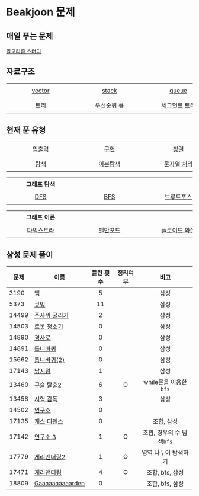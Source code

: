 # Beakjoon 문제

## 매일 푸는 문제

[알고리즘 스터디](everyday.md)

## 자료구조

<table>
    <tr align="center"> 
        <td width="170px" nowrap height="40"> <a href="vector/">vector</a> </td> 
        <td width="170px" nowrap height="40"> <a href="stack/">stack </td>
        <td width="170px" nowrap height="40"> <a href="queue/">queue </td> 
        <td width="170px" nowrap height="40"> <a href="set/">set </td>
        <td width="170px" nowrap height="40"> <a href="map/">map </td>
    </tr>
    <tr align="center"> 
        <td width="170px" nowrap height="40"> <a href="트리/">트리</a> </td> 
        <td width="170px" nowrap height="40"> <a href="우선순위%20큐/">우선순위 큐 </td>
        <td width="170px" nowrap height="40"> <a href="세그먼트%20트리/">세그먼트 트리 </td> 
        <td width="170px" nowrap height="40"> <a href="BST/">BST(이진 탐색 트리) </td>
        <td width="170px" nowrap height="40"> <a href="trie/">트라이 </td>
    </tr>
</table>

## 현재 푼 유형
<table>
    <tr align="center"> 
        <td width="170px" nowrap height="40"> <a href="입출력/">입출력</a> </td> 
        <td width="170px" nowrap height="40"> <a href="구현/">구현 </td>
        <td width="170px" nowrap height="40"> <a href="정렬/">정렬 </td> 
        <td width="170px" nowrap height="40"> <a href="수학/">수학 </td>
        <td width="170px" nowrap height="40"> <a href=""> </td>
    </tr>
    <tr align="center"> 
        <td width="170px" nowrap height="40"> <a href="탐색/">탐색</a> </td> 
        <td width="170px" nowrap height="40"> <a href="이분%20탐색">이분탐색 </td>
        <td width="170px" nowrap height="40"> <a href="문자열처리/">문자열 처리 </td> 
        <td width="170px" nowrap height="40"> <a href="다이나믹%20프로그래밍/"> 다이나믹 프로그래밍 </td>
        <td width="170px" nowrap height="40"> <a href="그리디/"> 그리디 </td>
    </tr>
</table>

<table>
    <th>그래프 탐색</th>
    <tr align="center"> 
        <td width="170px" nowrap height="40"> <a href="dfs/">DFS</a> </td> 
        <td width="170px" nowrap height="40"> <a href="bfs/">BFS </td>
        <td width="170px" nowrap height="40"> <a href="브루트포스/">브루트포스 </td> 
        <td width="170px" nowrap height="40"> <a href="백트래킹/">백트래킹 </td>
        <td width="170px" nowrap height="40"> <a href="시뮬레이션/">시뮬레이션 </td>
    </tr>
</table>

<table>
    <th>그래프 이론</th>
    <tr align="center"> 
        <td width="170px" nowrap height="40"> <a href="다익스트라/">다익스트라 </td>
        <td width="170px" nowrap height="40"> <a href="벨만포드/">벨만포드 </td> 
        <td width="170px" nowrap height="40"> <a href="플로이드%20와샬/">플로이드 와샬 </td>
        <td width="170px" nowrap height="40"> <a href="최소%20스패닝%20트리/">최소 스패닝 트리 </td>
        <td width="170px" nowrap height="40"> </td>
    </tr>    
</table>
      

## 삼성 문제 풀이
| 문제    | 이름                               | 틀린 횟수 | 정리여부  |        비고         |
| ----- | -------------------------------- | :---: | :---: | :---------------: |
| 3190  | [뱀](시뮬레이션/3190/README.md)        |   5   |       |        삼성         |
| 5373  | [큐빙](시뮬레이션/5373/README.md)       |  11   |       |        삼성         |
| 14499 | [주사위 굴리기](시뮬레이션/14499/README.md) |   2   |       |        삼성         |
| 14503 | [로봇 청소기](시뮬레이션/14503/README.md)  |   0   |       |        삼성         |
| 14890 | [경사로](시뮬레이션/14890/README.md)     |   0   |       |        삼성         |
| 14891 | [톱니바퀴](시뮬레이션/14891/README.md)    |   0   |       |        삼성         |
| 15662 | [톱니바퀴(2)](시뮬레이션/15662/README.md) |   0   |       |        삼성         |
| 17143 | [낚시왕](시뮬레이션/17143/README.md)     |   1   |       |        삼성         |
| 13460 | [구슬 탈출2](브루트포스/13460/README.md)  |   6   |   O   | while문을 이용한 `bfs` |
| 13458 | [시험 감독](시뮬레이션/13458/README.md)   |   3   |       |        삼성         |
| 14502 | [연구소](브루트포스/14502/README.md)     |   0   |       |                   |
| 17135 | [캐스 디펜스](시뮬레이션/17135/README.md)  |   0   |       |      조합, 삼성       |
| 17142 | [연구소 3](브루트포스/17142/README.md)   |   1   |   O   | 조합, 경우의 수 탐색`bfs` |
| 17779 | [게리멘더링2](브루트포스/17779/README.md)  |   1   |   O   |    영역 나누어 탐색하기    |
| 17471 | [게리맨더링](bfs/17471/)              |   4   |   O   |    조합, bfs, 삼성    |
| 18809 | [Gaaaaaaaaaarden](bfs/18809/)    |   0   |       |    조합, bfs, 삼성    |